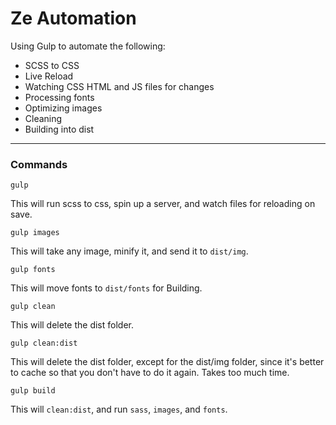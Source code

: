 # Ze Automation

Using Gulp to automate the following:

- SCSS to CSS
- Live Reload
- Watching CSS HTML and JS files for changes
- Processing fonts
- Optimizing images
- Cleaning
- Building into dist

---

### Commands

`gulp`

This will run scss to css, spin up a server, and watch files for reloading on save.

`gulp images`

This will take any image, minify it, and send it to `dist/img`.

`gulp fonts`

This will move fonts to `dist/fonts` for Building.

`gulp clean`

This will delete the dist folder.

`gulp clean:dist`

This will delete the dist folder, except for the dist/img folder, since it's better
to cache so that you don't have to do it again. Takes too much time.


`gulp build`

This will `clean:dist`, and run `sass`, `images`, and `fonts`.
